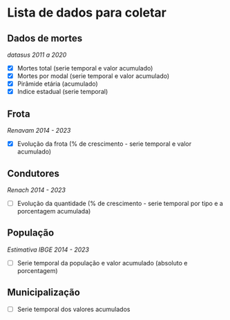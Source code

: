 # Lista de dados para coletar

## Dados de mortes
*datasus 2011 a 2020*

- [x] Mortes total (serie temporal e valor acumulado) 
- [x] Mortes por modal (serie temporal e valor acumulado)
- [x] Pirâmide etária (acumulado)
- [x] Indice estadual (serie temporal)

## Frota
*Renavam 2014 - 2023*

- [x] Evolução da frota (% de crescimento - serie temporal e valor acumulado)

## Condutores
*Renach 2014 - 2023*

- [ ] Evolução da quantidade (% de crescimento - serie temporal por tipo e a porcentagem acumulada)

## População
*Estimativa IBGE 2014 - 2023*

- [ ] Serie temporal da população e valor acumulado (absoluto e porcentagem)

## Municipalização

- [ ] Serie temporal dos valores acumulados
